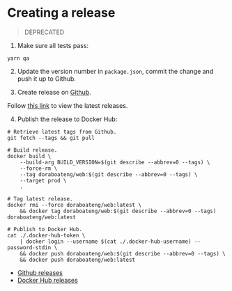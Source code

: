 # Creating a release

>DEPRECATED

1. Make sure all tests pass:

```shell
yarn qa
```

2. Update the version number in `package.json`, commit the change and push it up to Github.

3. Create release on [Github](https://github.com/doraboateng/web/releases/new?target=stable).

Follow [this link](https://github.com/doraboateng/web/releases) to view the latest releases.

4. Publish the release to Docker Hub:

```shell
# Retrieve latest tags from Github.
git fetch --tags && git pull

# Build release.
docker build \
    --build-arg BUILD_VERSION=$(git describe --abbrev=0 --tags) \
    --force-rm \
    --tag doraboateng/web:$(git describe --abbrev=0 --tags) \
    --target prod \
    .

# Tag latest release.
docker rmi --force doraboateng/web:latest \
    && docker tag doraboateng/web:$(git describe --abbrev=0 --tags) doraboateng/web:latest

# Publish to Docker Hub.
cat ./.docker-hub-token \
    | docker login --username $(cat ./.docker-hub-username) --password-stdin \
    && docker push doraboateng/web:$(git describe --abbrev=0 --tags) \
    && docker push doraboateng/web:latest
```

- [Github releases](https://github.com/doraboateng/web/releases)
- [Docker Hub releases](https://hub.docker.com/r/doraboateng/web/tags)
